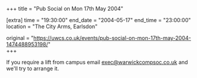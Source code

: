 +++
title = "Pub Social on Mon 17th May 2004"

[extra]
time = "19:30:00"
end_date = "2004-05-17"
end_time = "23:00:00"
location = "The City Arms, Earlsdon"

original = "https://uwcs.co.uk/events/pub-social-on-mon-17th-may-2004-1474488953198/"    
+++

If you require a lift from campus email exec@warwickcompsoc.co.uk and we'll try to arrange it.

